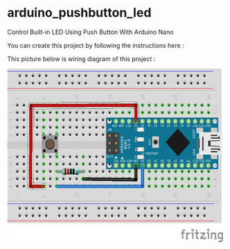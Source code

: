 # arduino_pushbutton_led
Control Built-in LED Using Push Button With Arduino Nano

You can create this project by following the instructions here : 

This picture below is wiring diagram of this project :

<img src="https://github.com/ardhi12/arduino_pushbutton_led/blob/master/Wiring%20diagram.png" width="500" height="400">
